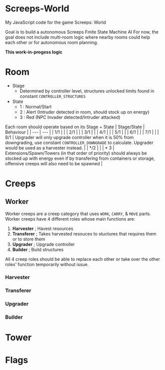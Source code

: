 # Screeps-World
My JavaScript code for the game Screeps: World

Goal is to build a autonomous Screeps Finite State Machine AI
For now, the goal does not include multi-room logic where nearby rooms could help each other or for autonomous room planning.

**This work-in-progess logic**

# Room
- Stage
  - Determined by controller level, structures unlocked limits found in constant `CONTROLLER_STRUCTURES`
- State
  - 1 : Normal/Start
  - 2 : Alert (Intruder detected in room, should stock up on energy)
  - 3 : Red (NPC Invader detected/Intruder attacked)
 
Each room should operate based on its Stage + State
| Stage/State     | Behaviour |
| ---      | ---       |
| 1/1 |  |
| 2/1 |  |
| 3/1 |  |
| 4/1 |  |
| 5/1 |  |
| 6/1 |  |
| 7/1 |  |
| 8/1 | Upgrader will only upgrade controller when it is 50% from downgrading, use constant `CONTROLLER_DOWNGRADE` to calculate. Upgrader would be used as a harvester instead. |
| */2 |  |
| * 3 | Extensions/Spawn/Towers (in that order of priority) should always be stocked up with energy even if by transfering from containers or storage, offensive creeps will also need to be spawned |

# Creeps
## Worker
Worker creeps are a creep category that uses `WORK`, `CARRY`, & `MOVE` parts.
Worker creeps have 4 different roles whose main functions are:
  1. **Harvester** ; Havest resources
  2. **Transferer** ; Takes harvested resouces to stuctures that requires them or to store them
  3. **Upgrader** ; Upgrade controller
  4. **Builder** ; Build structures

All 4 creep roles should be able to replace each other or take over the other roles' function temporarily without issue.
### Harvester

### Transferer

### Upgrader

### Builder

# Tower

# Flags
